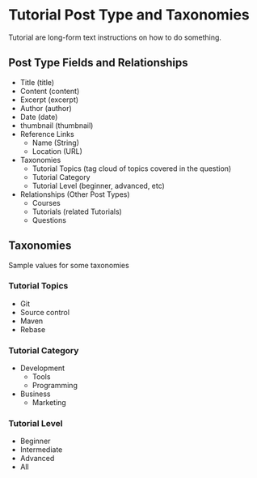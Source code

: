 # Tutorial Post Type and Taxonomies

Tutorial are long-form text instructions on how to do something.

## Post Type Fields and Relationships

 * Title (title)
 * Content (content)
 * Excerpt (excerpt)
 * Author (author)
 * Date (date)
 * thumbnail (thumbnail)
 * Reference Links
    * Name (String)
    * Location (URL)
 * Taxonomies
    * Tutorial Topics (tag cloud of topics covered in the question)
    * Tutorial Category
    * Tutorial Level (beginner, advanced, etc)
 * Relationships (Other Post Types)
    * Courses
    * Tutorials (related Tutorials)
    * Questions

## Taxonomies

Sample values for some taxonomies

### Tutorial Topics

* Git
* Source control
* Maven
* Rebase

### Tutorial Category

* Development
  * Tools
  * Programming
* Business
  * Marketing

### Tutorial Level

* Beginner
* Intermediate
* Advanced
* All
